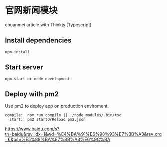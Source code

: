 # 官网新闻模块

chuanmei article with Thinkjs (Typescript)   


## Install dependencies

```
npm install
```

## Start server

```
npm start or node development
```
        
## Deploy with pm2

Use pm2 to deploy app on production enviroment.

```
compile:  npm run compile || ./node_modules/.bin/tsc 
  start:  pm2 startOrReload pm2.json
```


https://www.baidu.com/s?tn=baidu&rsv_idx=1&wd=%E4%BA%91%E6%98%93%E7%BB%A3&rsv_crq=6&bs=%E5%88%BA%E7%BB%A3%E6%9C%BA


